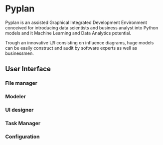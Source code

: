 # Pyplan
Pyplan is an assisted Graphical Integrated Development Environment conceived for introducing data scientists and business analyst into Python models and it Machine Learning and Data Analytics potential.

Trough an innovative U/I consisting on influence diagrams, huge models can be easily construct and audit by software experts as well as businessmen.




## User Interface
### File manager
### Modeler
### UI designer
### Task Manager
### Configuration








<!--stackedit_data:
eyJoaXN0b3J5IjpbLTEzNTEzODA5NzIsMTQzNzA1NjM4Myw0MT
k4NDM4NzgsMTAwMjczNTIyNSwtMTY0MDIyODQwOSwxMjQxMzIx
NTkwLDE1MjM2NjU1NTMsMjAxMTY2NDQ0MSwxMDg1MDcyOTk5LC
0xNjYxNjc1MjA3LC05Mjk0NjQ0MDgsNDg5OTI4MTY5LC03NzU4
ODQzNjJdfQ==
-->